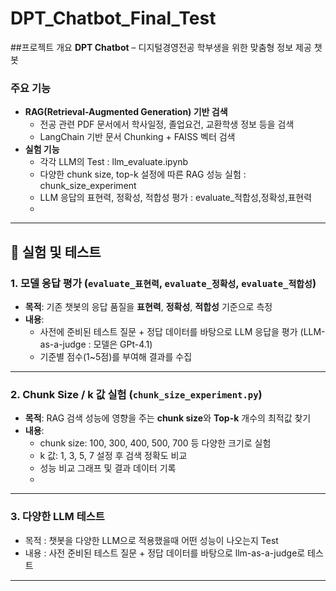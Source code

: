 # DPT_Chatbot_Final_Test

##프로젝트 개요
**DPT Chatbot** – 디지털경영전공 학부생을 위한 맞춤형 정보 제공 챗봇

### 주요 기능
- **RAG(Retrieval-Augmented Generation) 기반 검색**
  - 전공 관련 PDF 문서에서 학사일정, 졸업요건, 교환학생 정보 등을 검색
  - LangChain 기반 문서 Chunking + FAISS 벡터 검색
- **실험 기능**
  - 각각 LLM의 Test : llm_evaluate.ipynb
  - 다양한 chunk size, top-k 설정에 따른 RAG 성능 실험 : chunk_size_experiment
  - LLM 응답의 표현력, 정확성, 적합성 평가 : evaluate_적합성,정확성,표현력
  - 

---

## 🧪 실험 및 테스트

### 1. 모델 응답 평가 (`evaluate_표현력`, `evaluate_정확성`, `evaluate_적합성`)
- **목적**: 기존 챗봇의 응답 품질을 **표현력**, **정확성**, **적합성** 기준으로 측정
- **내용**:
  - 사전에 준비된 테스트 질문 + 정답 데이터를 바탕으로 LLM 응답을 평가 (LLM-as-a-judge : 모델은 GPt-4.1)
  - 기준별 점수(1~5점)를 부여해 결과를 수집

---

### 2. Chunk Size / k 값 실험 (`chunk_size_experiment.py`)
- **목적**: RAG 검색 성능에 영향을 주는 **chunk size**와 **Top-k** 개수의 최적값 찾기
- **내용**:
  - chunk size: 100, 300, 400, 500, 700 등 다양한 크기로 실험
  - k 값: 1, 3, 5, 7 설정 후 검색 정확도 비교
  - 성능 비교 그래프 및 결과 데이터 기록
  - 
---

### 3. 다양한 LLM 테스트
  - 목적 : 챗봇을 다양한 LLM으로 적용했을때 어떤 성능이 나오는지 Test
  - 내용 : 사전 준비된 테스트 질문 + 정답 데이터를 바탕으로 llm-as-a-judge로 테스트

---
